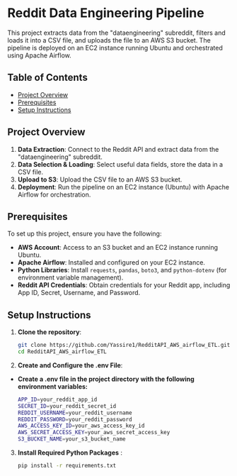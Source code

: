 # Reddit Data Engineering Pipeline

This project extracts data from the "dataengineering" subreddit, filters and loads it into a CSV file, and uploads the file to an AWS S3 bucket. The pipeline is deployed on an EC2 instance running Ubuntu and orchestrated using Apache Airflow.

## Table of Contents

- [Project Overview](#project-overview)
- [Prerequisites](#prerequisites)
- [Setup Instructions](#setup-instructions)

## Project Overview

1. **Data Extraction**: Connect to the Reddit API and extract data from the "dataengineering" subreddit.
2. **Data Selection & Loading**: Select useful data fields, store the data in a CSV file.
3. **Upload to S3**: Upload the CSV file to an AWS S3 bucket.
4. **Deployment**: Run the pipeline on an EC2 instance (Ubuntu) with Apache Airflow for orchestration.

## Prerequisites

To set up this project, ensure you have the following:

- **AWS Account**: Access to an S3 bucket and an EC2 instance running Ubuntu.
- **Apache Airflow**: Installed and configured on your EC2 instance.
- **Python Libraries**: Install `requests`, `pandas`, `boto3`, and `python-dotenv` (for environment variable management).
- **Reddit API Credentials**: Obtain credentials for your Reddit app, including App ID, Secret, Username, and Password.

## Setup Instructions

1. **Clone the repository**:
   ```bash
   git clone https://github.com/Yassire1/RedditAPI_AWS_airflow_ETL.git
   cd RedditAPI_AWS_airflow_ETL

2. **Create and Configure the .env File**:
- **Create a .env file in the project directory with the following environment variables:**
   ```bash
   APP_ID=your_reddit_app_id
   SECRET_ID=your_reddit_secret_id
   REDDIT_USERNAME=your_reddit_username
   REDDIT_PASSWORD=your_reddit_password
   AWS_ACCESS_KEY_ID=your_aws_access_key_id
   AWS_SECRET_ACCESS_KEY=your_aws_secret_access_key
   S3_BUCKET_NAME=your_s3_bucket_name
3. **Install Required Python Packages** :
   ```bash
   pip install -r requirements.txt

